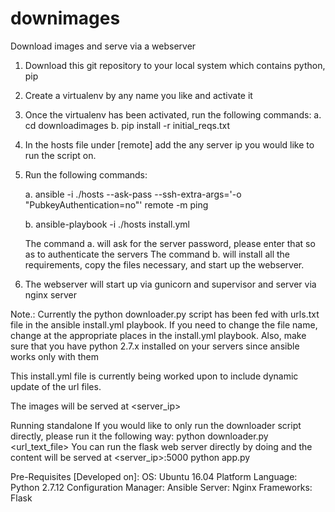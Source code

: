 # downimages
Download images and serve via a webserver

1. Download this git repository to your local system which contains python, pip
2. Create a virtualenv by any name you like and activate it
3. Once the virtualenv has been activated, run the following commands:
    a. cd downloadimages
    b. pip install -r initial_reqs.txt
4. In the hosts file under [remote] add the any server ip you would like to run the script on.
5. Run the following commands:

    a. ansible -i ./hosts --ask-pass --ssh-extra-args='-o "PubkeyAuthentication=no"' remote -m ping
    
    b. ansible-playbook -i ./hosts install.yml
    
    The command a. will ask for the server password, please enter that so as to authenticate the servers
    The command b. will install all the requirements, copy the files necessary, and start up the webserver.
    
6. The webserver will start up via gunicorn and supervisor and server via nginx server

Note.: Currently the python downloader.py script has been fed with urls.txt file in the ansible install.yml playbook.
If you need to change the file name, change at the appropriate places in the install.yml playbook.
Also, make sure that you have python 2.7.x installed on your servers since ansible works only with them

This install.yml file is currently being worked upon to include dynamic update of the url files.

The images will be served at <server_ip>

Running standalone
If you would like to only run the downloader script directly, please run it the following way:
python downloader.py <url_text_file>
You can run the flask web server directly by doing and the content will be served at <server_ip>:5000
python app.py

Pre-Requisites [Developed on]:
OS:                     Ubuntu 16.04
Platform Language:      Python 2.7.12
Configuration Manager:  Ansible
Server:                 Nginx
Frameworks:             Flask

